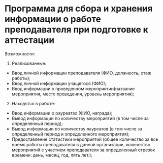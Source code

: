 # Программа для сбора и хранения информации о работе преподавателя при подготовке к аттестации
Возможности:
1. Реализованные:
- Ввод личной информации преподавателя (ФИО, должность, стаж работы);
- Ввод личной информации учащегося (ФИО);
- Ввод информации о проведенном мероприятии(название мероприятия, место проведения, уровень мероприятия);
2. Находятся в работе:
- Ввод информации о рауреатах (ФИО, награда);
- Вывод информации по количеству мероприятий (в том числе за определенный период);
- Вывод информации по количеству лауреатов (в том числе за определенный период и определенного мероприятия);
- Предоставление статистики мероприятий (общее количество за все время работы преподавателя в данной организации, количество мероприятий с участием преподавателя за определенный отрезок времени: день, месяц, год, пять лет.);
